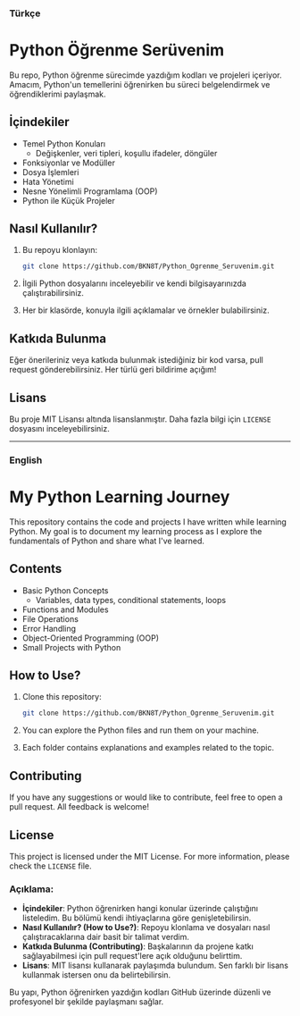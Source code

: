 ### Türkçe

# Python Öğrenme Serüvenim

Bu repo, Python öğrenme sürecimde yazdığım kodları ve projeleri içeriyor. Amacım, Python'un temellerini öğrenirken bu süreci belgelendirmek ve öğrendiklerimi paylaşmak.

## İçindekiler

- Temel Python Konuları
  - Değişkenler, veri tipleri, koşullu ifadeler, döngüler
- Fonksiyonlar ve Modüller
- Dosya İşlemleri
- Hata Yönetimi
- Nesne Yönelimli Programlama (OOP)
- Python ile Küçük Projeler

## Nasıl Kullanılır?

1. Bu repoyu klonlayın:
   ```bash
   git clone https://github.com/BKN8T/Python_Ogrenme_Seruvenim.git
   ```

2. İlgili Python dosyalarını inceleyebilir ve kendi bilgisayarınızda çalıştırabilirsiniz.

3. Her bir klasörde, konuyla ilgili açıklamalar ve örnekler bulabilirsiniz.

## Katkıda Bulunma

Eğer önerileriniz veya katkıda bulunmak istediğiniz bir kod varsa, pull request gönderebilirsiniz. Her türlü geri bildirime açığım!

## Lisans

Bu proje MIT Lisansı altında lisanslanmıştır. Daha fazla bilgi için `LICENSE` dosyasını inceleyebilirsiniz.


---

### English


# My Python Learning Journey

This repository contains the code and projects I have written while learning Python. My goal is to document my learning process as I explore the fundamentals of Python and share what I've learned.

## Contents

- Basic Python Concepts
  - Variables, data types, conditional statements, loops
- Functions and Modules
- File Operations
- Error Handling
- Object-Oriented Programming (OOP)
- Small Projects with Python

## How to Use?

1. Clone this repository:
   ```bash
   git clone https://github.com/BKN8T/Python_Ogrenme_Seruvenim.git
   ```

2. You can explore the Python files and run them on your machine.

3. Each folder contains explanations and examples related to the topic.

## Contributing

If you have any suggestions or would like to contribute, feel free to open a pull request. All feedback is welcome!

## License

This project is licensed under the MIT License. For more information, please check the `LICENSE` file.


### Açıklama:
- **İçindekiler**: Python öğrenirken hangi konular üzerinde çalıştığını listeledim. Bu bölümü kendi ihtiyaçlarına göre genişletebilirsin.
- **Nasıl Kullanılır? (How to Use?)**: Repoyu klonlama ve dosyaları nasıl çalıştıracaklarına dair basit bir talimat verdim.
- **Katkıda Bulunma (Contributing)**: Başkalarının da projene katkı sağlayabilmesi için pull request'lere açık olduğunu belirttim.
- **Lisans**: MIT lisansı kullanarak paylaşımda bulundum. Sen farklı bir lisans kullanmak istersen onu da belirtebilirsin.

Bu yapı, Python öğrenirken yazdığın kodları GitHub üzerinde düzenli ve profesyonel bir şekilde paylaşmanı sağlar.
